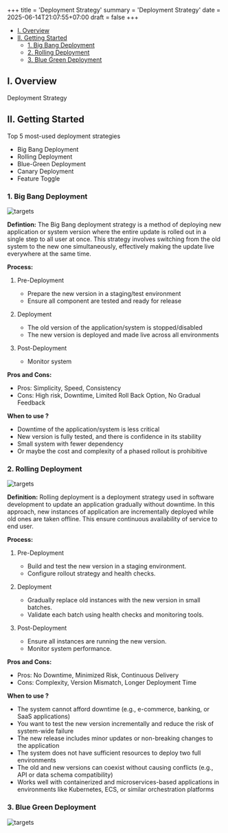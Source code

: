 +++
title = 'Deployment Strategy'
summary = 'Deployment Strategy'
date = 2025-06-14T21:07:55+07:00
draft = false
+++

- [I. Overview](#i-overview)
- [II. Getting Started](#ii-getting-started)
  - [1. Big Bang Deployment](#1-big-bang-deployment)
  - [2. Rolling Deployment](#2-rolling-deployment)
  - [3. Blue Green Deployment](#3-blue-green-deployment)

## I. Overview
Deployment Strategy

## II. Getting Started
Top 5 most-used deployment strategies
- Big Bang Deployment
- Rolling Deployment
- Blue-Green Deployment
- Canary Deployment
- Feature Toggle

### 1. Big Bang Deployment
![targets](/img/tech/big-bang-deployment.png)

**Defintion:** The Big Bang deployment strategy is a method of deploying new application or system version where the entire update is rolled out in a single step to all user at once. This strategy involves switching from the old system to the new one simultaneously, effectively making the update live everywhere at the same time.

**Process:**

1. Pre-Deployment
   - Prepare the new version in a staging/test environment
   - Ensure all component are tested and ready for release

2. Deployment
   - The old version of the application/system is stopped/disabled
   - The new version is deployed and made live across all environments

3. Post-Deployment
   - Monitor system

**Pros and Cons:**

   - Pros: Simplicity, Speed, Consistency
   - Cons: High risk, Downtime, Limited Roll Back Option, No Gradual Feedback

**When to use ?**

   - Downtime of the application/system is less critical
   - New version is fully tested, and there is confidence in its stability
   - Small system with fewer dependency
   - Or maybe the cost and complexity of a phased rollout is prohibitive

### 2. Rolling Deployment
![targets](/img/tech/rolling-deployment.png)

**Definition:** Rolling deployment is a deployment strategy used in software development to update an application gradually without downtime. In this approach, new instances of application are incrementally deployed while old ones are taken offline. This ensure continuous availability of service to end user.

**Process:**

1. Pre-Deployment
   - Build and test the new version in a staging environment.
   - Configure rollout strategy and health checks.

2. Deployment
   - Gradually replace old instances with the new version in small batches.
   - Validate each batch using health checks and monitoring tools.

3. Post-Deployment
   - Ensure all instances are running the new version.
   - Monitor system performance.

**Pros and Cons:**

   - Pros: No Downtime, Minimized Risk, Continuous Delivery
   - Cons: Complexity, Version Mismatch, Longer Deployment Time

**When to use ?**
   - The system cannot afford downtime (e.g., e-commerce, banking, or SaaS applications)
   - You want to test the new version incrementally and reduce the risk of system-wide failure
   - The new release includes minor updates or non-breaking changes to the application
   - The system does not have sufficient resources to deploy two full environments
   - The old and new versions can coexist without causing conflicts (e.g., API or data schema compatibility)
   - Works well with containerized and microservices-based applications in environments like Kubernetes, ECS, or similar orchestration platforms

### 3. Blue Green Deployment
![targets](/img/tech/blue-green-deployment.png)